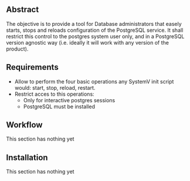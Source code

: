 Abstract
--------
The objective is to provide a tool for Database administrators that easely starts, stops and reloads configuration of
the PostgreSQL service. It shall restrict this control to the postgres system user only, and in a PostgreSQL version
agnostic way (i.e. ideally it will work with any version of the product).

Requirements
------------
* Allow to perform the four basic operations any SystemV init script would: start, stop, reload, restart.
* Restrict acces to this operations:
  * Only for interactive postgres sessions
  * PostgreSQL must be installed

Workflow
--------
This section has nothing yet

Installation
------------
This section has nothing yet
